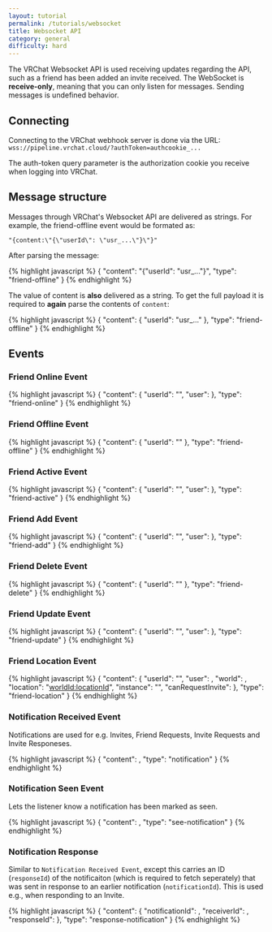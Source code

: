 ```yaml
---
layout: tutorial
permalink: /tutorials/websocket
title: Websocket API
category: general
difficulty: hard
---
```


The VRChat Websocket API is used receiving updates regarding the API, such as a friend has been added an invite received.
The WebSocket is **receive-only**, meaning that you can only listen for messages. Sending messages is undefined behavior.

## Connecting

Connecting to the VRChat webhook server is done via the URL:
`wss://pipeline.vrchat.cloud/?authToken=authcookie_...`

The auth-token query parameter is the authorization cookie you receive when logging into VRChat.

## Message structure

Messages through VRChat's Websocket API are delivered as strings.
For example, the friend-offline event would be formated as:

```
"{content:\"{\"userId\": \"usr_...\"}\"}"
```

After parsing the message:

{% highlight javascript %}
{
    "content": "{\"userId\": \"usr_...\"}",
    "type": "friend-offline"
}
{% endhighlight %}

The value of content is **also** delivered as a string.
To get the full payload it is required to **again** parse the contents of `content`:

{% highlight javascript %}
{
    "content": {
        "userId": "usr_..."
    },
    "type": "friend-offline"
}
{% endhighlight %}

## Events

### Friend Online Event

{% highlight javascript %}
{
    "content": {
        "userId": "<userId>",
        "user": <userObject>
    },
    "type": "friend-online"
}
{% endhighlight %}

### Friend Offline Event

{% highlight javascript %}
{
    "content": {
        "userId": "<userId>"
    },
    "type": "friend-offline"
}
{% endhighlight %}

### Friend Active Event

{% highlight javascript %}
{
    "content": {
        "userId": "<userId>",
        "user": <userObject>
    },
    "type": "friend-active"
}
{% endhighlight %}

### Friend Add Event

{% highlight javascript %}
{
    "content": {
        "userId": "<userId>",
        "user": <userObject>
    },
    "type": "friend-add"
}
{% endhighlight %}

### Friend Delete Event

{% highlight javascript %}
{
    "content": {
        "userId": "<userId>"
    },
    "type": "friend-delete"
}
{% endhighlight %}

### Friend Update Event

{% highlight javascript %}
{
    "content": {
        "userId": "<userId>",
        "user": <userObject>
    },
    "type": "friend-update"
}
{% endhighlight %}

### Friend Location Event

{% highlight javascript %}
{
    "content": {
        "userId": "<userId>",
        "user": <userObject>,
        "world": <worldObject>,
        "location": "<worldId:locationId>",
        "instance": "<locationId>",
        "canRequestInvite": <boolean>
    },
    "type": "friend-location"
}
{% endhighlight %}

### Notification Received Event

Notifications are used for e.g. Invites, Friend Requests, Invite Requests and Invite Responeses.

{% highlight javascript %}
{
    "content": <notificationObject>,
    "type": "notification"
}
{% endhighlight %}

### Notification Seen Event

Lets the listener know a notification has been marked as seen.

{% highlight javascript %}
{
    "content": <notificationId>,
    "type": "see-notification"
}
{% endhighlight %}

### Notification Response

Similar to `Notification Received Event`, except this carries an ID (`responseId`) of the notificaiton (which is required to fetch seperately) that was sent in response to an earlier notification (`notificationId`). This is used e.g., when responding to an Invite.

{% highlight javascript %}
{
    "content": {
        "notificationId": <notificationId>,
        "receiverId": <userId>,
        "responseId": <notification>
    },
    "type": "response-notification"
}
{% endhighlight %}
